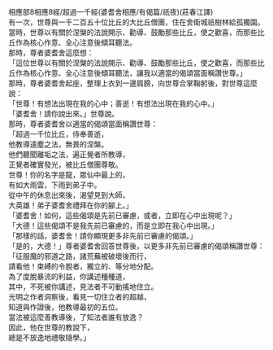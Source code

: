 相應部8相應8經/超過一千經(婆耆舍相應/有偈篇/祇夜)(莊春江譯)  
有一次，世尊與一千二百五十位比丘的大比丘僧團，住在舍衛城祇樹林給孤獨園。  
當時，世尊以有關於涅槃的法說開示、勸導、鼓勵那些比丘，使之歡喜，而那些比丘作為核心作意、全心注意後傾耳聽法。  
那時，尊者婆耆舍這麼想：  
「這位世尊以有關於涅槃的法說開示、勸導、鼓勵那些比丘，使之歡喜，而那些比丘作為核心作意、全心注意後傾耳聽法，讓我以適當的偈頌當面稱讚世尊。」  
那時，尊者婆耆舍起座，整理上衣到一邊肩膀，向世尊合掌鞠躬後，對世尊這麼說：  
「世尊！有想法出現在我的心中；善逝！有想法出現在我的心中。」  
「婆耆舍！請你說出來。」世尊說。  
那時，尊者婆耆舍以適當的偈頌當面稱讚世尊：  
「超過一千位比丘，侍奉善逝，  
他教導遠塵之法，無畏的涅槃。  
他們聽聞離垢之法，遍正覺者所教導，  
正覺者確實發光，被比丘僧團尊敬。  
世尊！你的名字是龍，眾仙中最上的，  
有如大雨雲，下雨到弟子中。  
從中午的休息出來後，渴望見到大師，  
大英雄！弟子婆耆舍禮拜在你的腳上。」  
「婆耆舍！如何，這些偈頌是先前已審慮，或者，立即在心中出現呢？」  
「大德！這些偈頌不是我先前已審慮的，而是立即在我心中出現。」  
「那樣的話，婆耆舍！請你顯現更多非先前已審慮的偈頌。」  
「是的，大德！」尊者婆耆舍回答世尊後，以更多非先前已審慮的偈頌稱讚世尊：  
「征服魔的邪道之路，諸荒蕪被破壞後而行，  
請看他！束縛的令脫者，獨立的、等分地分配。  
為了度脫暴流的利益，你講述種種道，  
其中，不死被你講述，見法者不可動搖地住立。  
光明之作者洞察後，看見一切住立者的超越，  
知道與作證後，他教導最初的五位。  
當法被這麼善教導後，了知法者誰有放逸？  
因此，他在世尊的教說下，  
總是不放逸地禮敬隨學。」  
  
  
